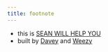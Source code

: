 ```yaml
---
title: footnote
---
```


* this is [SEAN WILL HELP YOU](https://github.com/RH-sdavey/sean-will-help-you)
* built by [Davey](https://github.com/RH-sdavey/) and [Weezy](https://github.com/Salloweezy)
